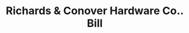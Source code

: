 ---
doi: 10.7916/D883543F
date_other: '1895'
date_other_textual: '1895'
form: printed ephemera
genre:
- Invoices
name:
- Richards & Conover Hardware Co.
object_in_context_url: https://biggert.cul.columbia.edu/items/view/ave_biggert_00694
subject_hierarchical_geographic:
- Kansas City, Missouri, United States
subject_name:
- Richards & Conover Hardware Co.
title: Richards & Conover Hardware Co.. Bill
sort_title: Richards & Conover Hardware Co.. Bill
call_number: ave_biggert_00694
coordinates:
- 39.099722222222226,-94.57833333333333
pid: ave_biggert_00694
identifiers: ave_biggert_00694
thumbnail: https://derivativo-1.library.columbia.edu/iiif/2/ldpd:345694/full/!256,256/0/native.jpg
permalink: "/biggert/ave_biggert_00694/"
layout: iiif-image-page
---
